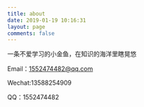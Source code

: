 ```yaml
---
title: about
date: 2019-01-19 10:16:31
layout: page
comments: false
---
```

一条不爱学习的小金鱼，在知识的海洋里瞎晃悠


Email：1552474482@qq.com

Wechat:13588254909

QQ：1552474482